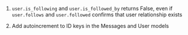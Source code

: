 1. `user.is_following` and `user.is_followed_by` returns False, even if `user.follows` and `user.followed` confirms that user relationship exists

2. Add autoincrement to ID keys in the Messages and User models